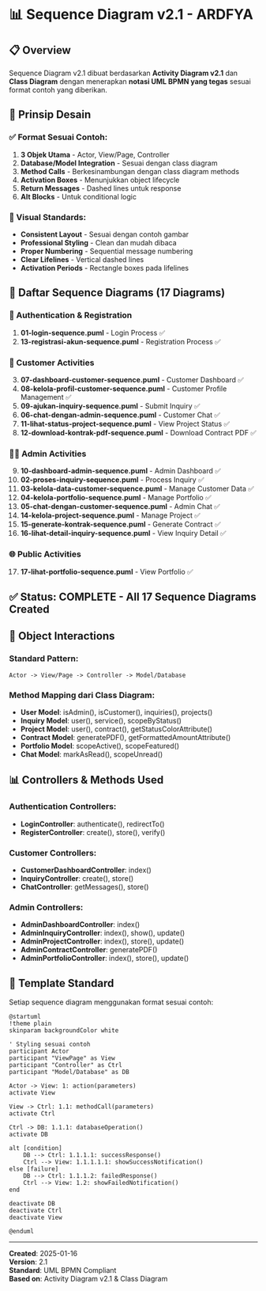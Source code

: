 # 📊 Sequence Diagram v2.1 - ARDFYA

## 📋 Overview

Sequence Diagram v2.1 dibuat berdasarkan **Activity Diagram v2.1** dan **Class Diagram** dengan menerapkan **notasi UML BPMN yang tegas** sesuai format contoh yang diberikan.

## 🎯 Prinsip Desain

### **✅ Format Sesuai Contoh:**
1. **3 Objek Utama** - Actor, View/Page, Controller
2. **Database/Model Integration** - Sesuai dengan class diagram
3. **Method Calls** - Berkesinambungan dengan class diagram methods
4. **Activation Boxes** - Menunjukkan object lifecycle
5. **Return Messages** - Dashed lines untuk response
6. **Alt Blocks** - Untuk conditional logic

### **🎨 Visual Standards:**
- **Consistent Layout** - Sesuai dengan contoh gambar
- **Professional Styling** - Clean dan mudah dibaca
- **Proper Numbering** - Sequential message numbering
- **Clear Lifelines** - Vertical dashed lines
- **Activation Periods** - Rectangle boxes pada lifelines

## 📁 Daftar Sequence Diagrams (17 Diagrams)

### **🔐 Authentication & Registration**
1. **01-login-sequence.puml** - Login Process ✅
2. **13-registrasi-akun-sequence.puml** - Registration Process ✅

### **👤 Customer Activities**
3. **07-dashboard-customer-sequence.puml** - Customer Dashboard ✅
4. **08-kelola-profil-customer-sequence.puml** - Customer Profile Management ✅
5. **09-ajukan-inquiry-sequence.puml** - Submit Inquiry ✅
6. **06-chat-dengan-admin-sequence.puml** - Customer Chat ✅
7. **11-lihat-status-project-sequence.puml** - View Project Status ✅
8. **12-download-kontrak-pdf-sequence.puml** - Download Contract PDF ✅

### **👨‍💼 Admin Activities**
9. **10-dashboard-admin-sequence.puml** - Admin Dashboard ✅
10. **02-proses-inquiry-sequence.puml** - Process Inquiry ✅
11. **03-kelola-data-customer-sequence.puml** - Manage Customer Data ✅
12. **04-kelola-portfolio-sequence.puml** - Manage Portfolio ✅
13. **05-chat-dengan-customer-sequence.puml** - Admin Chat ✅
14. **14-kelola-project-sequence.puml** - Manage Project ✅
15. **15-generate-kontrak-sequence.puml** - Generate Contract ✅
16. **16-lihat-detail-inquiry-sequence.puml** - View Inquiry Detail ✅

### **🌐 Public Activities**
17. **17-lihat-portfolio-sequence.puml** - View Portfolio ✅

## ✅ **Status: COMPLETE - All 17 Sequence Diagrams Created**

## 🔄 Object Interactions

### **Standard Pattern:**
```
Actor -> View/Page -> Controller -> Model/Database
```

### **Method Mapping dari Class Diagram:**
- **User Model**: isAdmin(), isCustomer(), inquiries(), projects()
- **Inquiry Model**: user(), service(), scopeByStatus()
- **Project Model**: user(), contract(), getStatusColorAttribute()
- **Contract Model**: generatePDF(), getFormattedAmountAttribute()
- **Portfolio Model**: scopeActive(), scopeFeatured()
- **Chat Model**: markAsRead(), scopeUnread()

## 📊 Controllers & Methods Used

### **Authentication Controllers:**
- **LoginController**: authenticate(), redirectTo()
- **RegisterController**: create(), store(), verify()

### **Customer Controllers:**
- **CustomerDashboardController**: index()
- **InquiryController**: create(), store()
- **ChatController**: getMessages(), store()

### **Admin Controllers:**
- **AdminDashboardController**: index()
- **AdminInquiryController**: index(), show(), update()
- **AdminProjectController**: index(), store(), update()
- **AdminContractController**: generatePDF()
- **AdminPortfolioController**: index(), store(), update()

## 🎨 Template Standard

Setiap sequence diagram menggunakan format sesuai contoh:

```plantuml
@startuml
!theme plain
skinparam backgroundColor white

' Styling sesuai contoh
participant Actor
participant "ViewPage" as View
participant "Controller" as Ctrl
participant "Model/Database" as DB

Actor -> View: 1: action(parameters)
activate View

View -> Ctrl: 1.1: methodCall(parameters)
activate Ctrl

Ctrl -> DB: 1.1.1: databaseOperation()
activate DB

alt [condition]
    DB --> Ctrl: 1.1.1.1: successResponse()
    Ctrl --> View: 1.1.1.1.1: showSuccessNotification()
else [failure]
    DB --> Ctrl: 1.1.1.2: failedResponse()
    Ctrl --> View: 1.2: showFailedNotification()
end

deactivate DB
deactivate Ctrl
deactivate View

@enduml
```

---
**Created**: 2025-01-16  
**Version**: 2.1  
**Standard**: UML BPMN Compliant  
**Based on**: Activity Diagram v2.1 & Class Diagram
